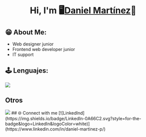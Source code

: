 <div align="center">
<h1 align="center"> Hi, I'm 🖥️<a href="https://dannymarperone.github.io/Portafolio_CV/">Daniel Martínez</a>🌴</h1>
</div>

## 😁 About Me:
- Web designer junior
- Frontend web developer junior
- IT support

## 🕹️ Lenguajes:
<img src="https://img.shields.io/badge/MySQL-005C84?style=for-the-badge&logo=mysql&logoColor=white">

## Otros

<img src="https://img.shields.io/badge/Adobe%20Illustrator-FF9A00?style=for-the-badge&logo=adobe%20illustrator&logoColor=white">
## 🌐 Connect with me
[![LinkedInd](https://img.shields.io/badge/LinkedIn-0A66C2.svg?style=for-the-badge&logo=LinkedIn&logoColor=white)](https://www.linkedin.com/in/daniel-martinez-p/)

<!-- Proudly created with GPRM ( https://gprm.itsvg.in ) -->
